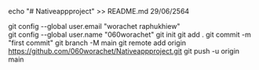 echo "# Nativeappproject" >> README.md 29/06/2564

git config --global user.email "worachet raphukhiew"
<br>
git config --global user.name "060worachet"
git init
git add .
git commit -m "first commit"
git branch -M main
git remote add origin https://github.com/060worachet/Nativeappproject.git
git push -u origin main